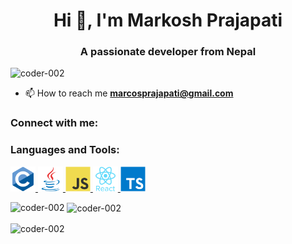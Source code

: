 <h1 align="center">Hi 👋, I'm Markosh Prajapati</h1>
<h3 align="center">A passionate developer from Nepal</h3>

<p align="left"> <img src="https://komarev.com/ghpvc/?username=coder-002&label=Profile%20views&color=0e75b6&style=flat" alt="coder-002" /> </p>

- 📫 How to reach me **marcosprajapati@gmail.com**

<h3 align="left">Connect with me:</h3>
<p align="left">
</p>

<h3 align="left">Languages and Tools:</h3>
<p align="left"> <a href="https://www.cprogramming.com/" target="_blank" rel="noreferrer"> <img src="https://raw.githubusercontent.com/devicons/devicon/master/icons/c/c-original.svg" alt="c" width="40" height="40"/> </a> <a href="https://www.java.com" target="_blank" rel="noreferrer"> <img src="https://raw.githubusercontent.com/devicons/devicon/master/icons/java/java-original.svg" alt="java" width="40" height="40"/> </a> <a href="https://developer.mozilla.org/en-US/docs/Web/JavaScript" target="_blank" rel="noreferrer"> <img src="https://raw.githubusercontent.com/devicons/devicon/master/icons/javascript/javascript-original.svg" alt="javascript" width="40" height="40"/> </a> <a href="https://reactjs.org/" target="_blank" rel="noreferrer"> <img src="https://raw.githubusercontent.com/devicons/devicon/master/icons/react/react-original-wordmark.svg" alt="react" width="40" height="40"/> </a> <a href="https://www.typescriptlang.org/" target="_blank" rel="noreferrer"> <img src="https://raw.githubusercontent.com/devicons/devicon/master/icons/typescript/typescript-original.svg" alt="typescript" width="40" height="40"/> </a> </p>

<p><img align="left" src="https://github-readme-stats.vercel.app/api/top-langs?username=coder-002&show_icons=true&locale=en&layout=compact" alt="coder-002" /></p>

<p>&nbsp;<img align="center" src="https://github-readme-stats.vercel.app/api?username=coder-002&show_icons=true&locale=en" alt="coder-002" /></p>

<p><img align="center" src="https://github-readme-streak-stats.herokuapp.com/?user=coder-002&" alt="coder-002" /></p>
